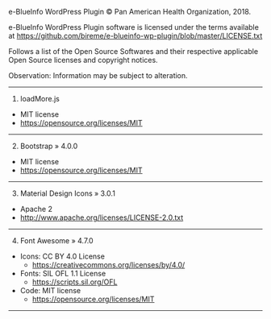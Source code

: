 e-BlueInfo WordPress Plugin © Pan American Health Organization, 2018.

e-BlueInfo WordPress Plugin software is licensed under the terms available at https://github.com/bireme/e-blueinfo-wp-plugin/blob/master/LICENSE.txt

Follows a list of the Open Source Softwares and their respective applicable Open Source licenses and copyright notices.

Observation: Information may be subject to alteration.

***
1. loadMore.js

* MIT license
* https://opensource.org/licenses/MIT
***
2. Bootstrap » 4.0.0

* MIT license
* https://opensource.org/licenses/MIT
***
3. Material Design Icons » 3.0.1

* Apache 2
* http://www.apache.org/licenses/LICENSE-2.0.txt
***
4. Font Awesome » 4.7.0

* Icons: CC BY 4.0 License
  * https://creativecommons.org/licenses/by/4.0/
* Fonts: SIL OFL 1.1 License
  * https://scripts.sil.org/OFL
* Code: MIT license
  * https://opensource.org/licenses/MIT
***
